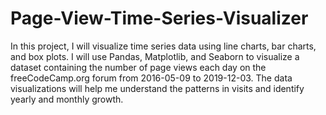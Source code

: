 # Page-View-Time-Series-Visualizer
In this project, I will visualize time series data using line charts, bar charts, and box plots.
I will use Pandas, Matplotlib, and Seaborn to visualize a dataset containing the number of page views each day on the freeCodeCamp.org forum from 2016-05-09 to 2019-12-03. The data visualizations will help me understand the patterns in visits and identify yearly and monthly growth.

